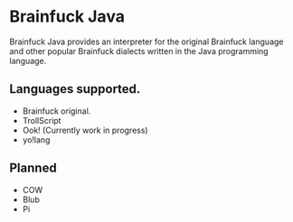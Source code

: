 Brainfuck Java
================
Brainfuck Java provides an interpreter for the original Brainfuck language and other popular Brainfuck dialects 
written in the Java programming language.

Languages supported.
----------------
* Brainfuck original.
* TrollScript
* Ook! (Currently work in progress)
* yo!lang

Planned
---------------
* COW
* Blub
* Pi
